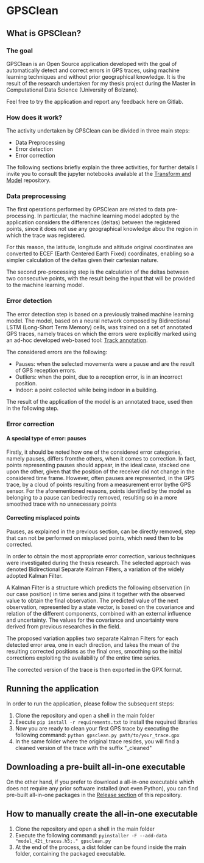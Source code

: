 # GPSClean

## What is GPSClean?

### The goal

GPSClean is an Open Source application developed with the goal of automatically detect and correct errors in GPS traces, using machine learning techniques and without prior geographical knowledge. It is the result of the research undertaken for my thesis project during the Master in Computational Data Science (University of Bolzano). 

Feel free to try the application and report any feedback here on Gitlab. 

### How does it work?

The activity undertaken by GPSClean can be divided in three main steps: 

- Data Preprocessing
- Error detection
- Error correction

The following sections briefly explain the three activities, for further details I invite you to consult the jupyter notebooks available at the [Transform and Model](https://gitlab.inf.unibz.it/gps-clean/transform-and-model) repository. 

### Data preprocessing

The first operations performed by GPSClean are related to data pre-processing. In particular, the machine learning model adopted by the application considers the differences (deltas) between the registered points, since it does not use any geographical knowledge abou the region in which the trace was registered. 

For this reason, the latitude, longitude and altitude original coordinates are converted to ECEF (Earth Centered Earth Fixed) coordinates, enabling so a simpler calculation of the deltas given their cartesian nature. 

The second pre-processing step is the calculation of the deltas between two consecutive points, with the result being the input that will be provided to the machine learning model. 

### Error detection

The error detection step is based on a previously trained machine learning model. The model, based on a neural network composed by Bidirectional LSTM (Long-Short Term Memory) cells, was trained on a set of annotated GPS traces, namely traces on which the errors were explicitly marked using an ad-hoc developed web-based tool: [Track annotation](https://api.dawnets.unibz.it/). 

The considered errors are the following: 

- Pauses: when the selected movements were a pause and are the result of GPS reception errors.
- Outliers: when the point, due to a reception error, is in an incorrect position.
- Indoor: a point collected while being indoor in a building.

The result of the application of the model is an annotated trace, used then in the following step. 

### Error correction

#### A special type of error: pauses

Firstly, it should be noted how one of the considered error categories, namely pauses, differs fromthe others, when it comes to correction. In fact, points representing pauses should appear, in the ideal case, stacked one upon the other, given that the position of the receiver did not change in the considered time frame.  However, often pauses are represented, in the GPS trace, by a cloud of points resulting from a measurement error bythe GPS sensor. For the aforementioned reasons, points identified by the model as belonging to a pause can bedirectly removed, resulting so in a more smoothed trace with no unnecessary points

#### Correcting misplaced points

Pauses, as explained in the previous section, can be directly removed, step that can not be performed on misplaced points, which need then to be corrected.

In order to obtain the most appropriate error correction, various techniques were investigated during the thesis research. The selected approach was denoted Bidirectional Separate Kalman Filters, a variation of the widely adopted Kalman Filter. 

A Kalman Filter is a structure which predicts the following observation (in our case position) in time series and joins it together with the observed value to obtain the final observation. The predicted value of the next observation, represented by a state vector, is based on the covariance and relation of the different components, combined with an external influence and uncertainty. The values for the covariance and uncertainty were derived from previous researches in the field. 

The proposed variation applies two separate Kalman Filters for each detected error area, one in each direction, and takes the mean of the resulting corrected positions as the final ones, smoothing so the initial corrections exploiting the availability of the entire time series. 

The corrected version of the trace is then exported in the GPX format. 

## Running the application

In order to run the application, please follow the subsequent steps: 

1) Clone the repository and open a shell in the main folder
2) Execute `pip install -r requirements.txt` to install the required libraries
3) Now you are ready to clean your first GPS trace by executing the following command: `python gpsclean.py path/to/your_trace.gpx`
4) In the same folder where the original trace resides, you will find a cleaned version of the trace with the suffix "_cleaned"

## Downloading a pre-built all-in-one executable

On the other hand, if you prefer to download a all-in-one executable which does not require any prior software installed (not even Python), you can find pre-built all-in-one packages in the [Release section](https://github.com/sbettid/GPSClean/releases) of this repository. 


## How to manually create the all-in-one executable

1) Clone the repository and open a shell in the main folder
2) Execute the following command: `pyinstaller -F --add-data "model_42t_traces.h5;." gpsclean.py`
3) At the end of the process, a dist folder can be found inside the main folder, containing the packaged executable. 